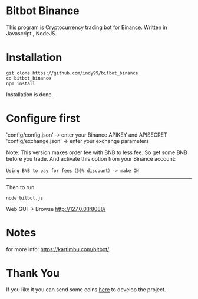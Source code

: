 # Bitbot Binance
This program is Cryptocurrency trading bot for Binance. Written in Javascript , NodeJS.
# Installation
```
git clone https://github.com/indy99/bitbot_binance
cd bitbot_binance
npm install
```
Installation is done.
# Configure first
'config/config.json' -> enter your Binance APIKEY and APISECRET<br>
'config/exchange.json' -> enter your exchange parameters

Note:
This version makes order fee with BNB to less fee. So get some BNB before you trade. And activate this option from your  Binance account:
```
Using BNB to pay for fees（50% discount）-> make ON
```
***
Then to run
```
node bitbot.js
```
Web GUI -> Browse http://127.0.0.1:8088/
# Notes
for more info: https://kartimbu.com/bitbot/

# Thank You
If you like it you can send some coins <a href="https://kartimbu.com/pay-acik.php" target="_blank">here</a> to develop the project.
